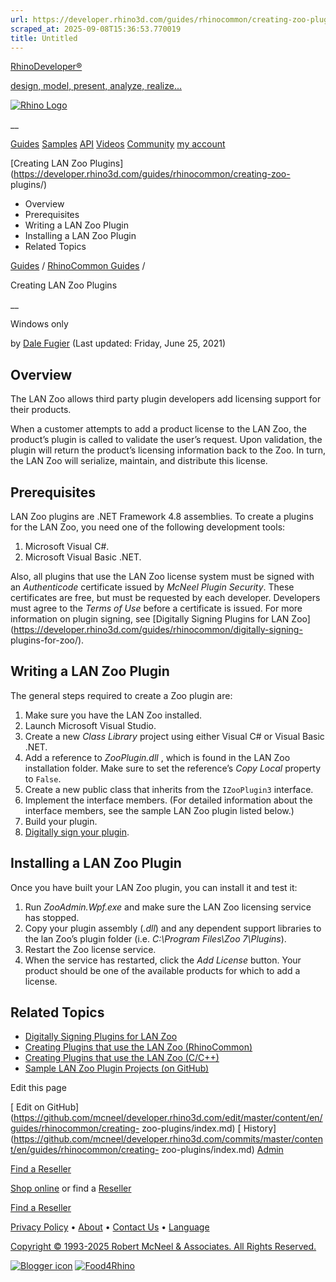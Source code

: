 ```yaml
---
url: https://developer.rhino3d.com/guides/rhinocommon/creating-zoo-plugins/
scraped_at: 2025-09-08T15:36:53.770019
title: Untitled
---
```


[RhinoDeveloper®](/)

[design, model, present, analyze, realize...](/)

[![Rhino Logo](https://developer.rhino3d.com/images/rhinodevlogo.png)](/)

__

[Guides](https://developer.rhino3d.com/guides)
[Samples](https://developer.rhino3d.com/samples)
[API](https://developer.rhino3d.com/api)
[Videos](https://developer.rhino3d.com/videos)
[Community](https://discourse.mcneel.com/c/rhino-developer) [my account
](https://www.rhino3d.com/my-account/ "Manage your account, licenses, and
teams")

[Creating LAN Zoo
Plugins](https://developer.rhino3d.com/guides/rhinocommon/creating-zoo-
plugins/)

  * Overview
  * Prerequisites
  * Writing a LAN Zoo Plugin
  * Installing a LAN Zoo Plugin
  * Related Topics

[Guides](https://developer.rhino3d.com/en/guides/) / [RhinoCommon
Guides](https://developer.rhino3d.com/en/guides/rhinocommon/) /

Creating LAN Zoo Plugins

__

Windows only

by [Dale Fugier](https://discourse.mcneel.com/u/dale/) (Last updated: Friday,
June 25, 2021)

## Overview

The LAN Zoo allows third party plugin developers add licensing support for
their products.

When a customer attempts to add a product license to the LAN Zoo, the
product’s plugin is called to validate the user’s request. Upon validation,
the plugin will return the product’s licensing information back to the Zoo. In
turn, the LAN Zoo will serialize, maintain, and distribute this license.

## Prerequisites

LAN Zoo plugins are .NET Framework 4.8 assemblies. To create a plugins for the
LAN Zoo, you need one of the following development tools:

  1. Microsoft Visual C#.
  2. Microsoft Visual Basic .NET.

Also, all plugins that use the LAN Zoo license system must be signed with an
_Authenticode_ certificate issued by _McNeel Plugin Security_. These
certificates are free, but must be requested by each developer. Developers
must agree to the _Terms of Use_ before a certificate is issued. For more
information on plugin signing, see [Digitally Signing Plugins for LAN
Zoo](https://developer.rhino3d.com/guides/rhinocommon/digitally-signing-
plugins-for-zoo/).

## Writing a LAN Zoo Plugin

The general steps required to create a Zoo plugin are:

  1. Make sure you have the LAN Zoo installed.
  2. Launch Microsoft Visual Studio.
  3. Create a new _Class Library_ project using either Visual C# or Visual Basic .NET.
  4. Add a reference to _ZooPlugin.dll_ , which is found in the LAN Zoo installation folder. Make sure to set the reference’s _Copy Local_ property to `False`.
  5. Create a new public class that inherits from the `IZooPlugin3` interface.
  6. Implement the interface members. (For detailed information about the interface members, see the sample LAN Zoo plugin listed below.)
  7. Build your plugin.
  8. [Digitally sign your plugin](https://developer.rhino3d.com/guides/rhinocommon/digitally-signing-plugins-for-zoo/).

## Installing a LAN Zoo Plugin

Once you have built your LAN Zoo plugin, you can install it and test it:

  1. Run _ZooAdmin.Wpf.exe_ and make sure the LAN Zoo licensing service has stopped.
  2. Copy your plugin assembly (_.dll_) and any dependent support libraries to the lan Zoo’s plugin folder (i.e. _C:\Program Files\Zoo 7\Plugins_).
  3. Restart the Zoo license service.
  4. When the service has restarted, click the _Add License_ button. Your product should be one of the available products for which to add a license.

## Related Topics

  * [Digitally Signing Plugins for LAN Zoo](https://developer.rhino3d.com/guides/rhinocommon/digitally-signing-plugins-for-zoo/)
  * [Creating Plugins that use the LAN Zoo (RhinoCommon)](https://developer.rhino3d.com/guides/rhinocommon/rhinocommon-zoo-plugins/)
  * [Creating Plugins that use the LAN Zoo (C/C++)](https://developer.rhino3d.com/guides/cpp/creating-zoo-plugins/)
  * [Sample LAN Zoo Plugin Projects (on GitHub)](https://github.com/mcneel/rhino-developer-samples/tree/6/zoo)

Edit this page

[ Edit on
GitHub](https://github.com/mcneel/developer.rhino3d.com/edit/master/content/en/guides/rhinocommon/creating-
zoo-plugins/index.md) [
History](https://github.com/mcneel/developer.rhino3d.com/commits/master/content/en/guides/rhinocommon/creating-
zoo-plugins/index.md) [ Admin](https://developer.rhino3d.com/admin)

[Find a Reseller](https://www.rhino3d.com/sales)

[Shop online](https://www.rhino3d.com/store) or find a
[Reseller](https://www.rhino3d.com/sales)

[Find a Reseller](https://www.rhino3d.com/sales)

[Privacy Policy](https://www.rhino3d.com/privacy) •
[About](https://www.rhino3d.com/mcneel/about) • [Contact
Us](https://www.rhino3d.com/mcneel/contact) • [
Language](https://www.rhino3d.com/language "Change to a different region or
language")

[Copyright © 1993-2025 Robert McNeel & Associates. All Rights
Reserved.](https://www.rhino3d.com/mcneel/about)

[](https://www.facebook.com/McNeelRhinoceros/)
[](https://twitter.com/bobmcneel) [](https://www.linkedin.com/groups/75313/)
[](https://www.youtube.com/user/RhinoGuide/videos) [](https://vimeo.com/rhino)
[![Blogger
icon](https://developer.rhino3d.com/images/blogger.svg)](http://blog.rhino3d.com/)
[![Food4Rhino](https://developer.rhino3d.com/images/f4r_icon_01.svg)](https://www.food4rhino.com)

